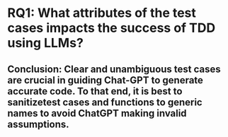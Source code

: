# RQ1: What attributes of the test cases impacts the success of TDD using LLMs?
## Conclusion: Clear and unambiguous test cases are crucial in guiding Chat-GPT to generate accurate code. To that end, it is best to sanitizetest cases and functions to generic names to avoid ChatGPT making invalid assumptions.
